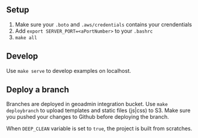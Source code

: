 Setup
-----

1. Make sure your `.boto` and `.aws/credentials` contains your crendentials
2. Add `export SERVER_PORT=<aPortNumber>` to your `.bashrc`
3. `make all`

Develop
-------

Use `make serve` to develop examples on localhost.

Deploy a branch
---------------

Branches are deployed in geoadmin integration bucket.
Use `make deploybranch` to upload templates and static files (js|css) to S3.
Make sure you pushed your changes to Github before deploying the branch.

When `DEEP_CLEAN` variable is set to `true`, the project is built from scratches.
